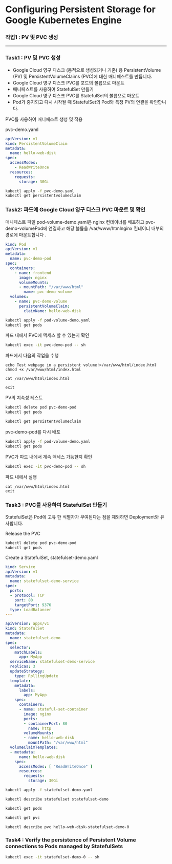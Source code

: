 # Configuring Persistent Storage for Google Kubernetes Engine

### 작업1 : PV 및 PVC 생성


---

### Task1 : PV 및 PVC 생성

- Google Cloud 영구 디스크 (동적으로 생성되거나 기존) 용 PersistentVolume (PV) 및 PersistentVolumeClaims (PVC)에 대한 매니페스트를 만듭니다.
- Google Cloud 영구 디스크 PVC를 포드의 볼륨으로 마운트
- 매니페스트를 사용하여 StatefulSet 만들기
- Google Cloud 영구 디스크 PVC를 StatefulSet의 볼륨으로 마운트
- Pod가 중지되고 다시 시작될 때 StatefulSet의 Pod와 특정 PV의 연결을 확인합니다.

PVC를 사용하여 매니페스트 생성 및 적용

pvc-demo.yaml

```yaml
apiVersion: v1
kind: PersistentVolumeClaim
metadata:
  name: hello-web-disk
spec:
  accessModes:
    - ReadWriteOnce
  resources:
    requests:
      storage: 30Gi
```

```bash
kubectl apply -f pvc-demo.yaml
kubectl get persistentvolumeclaim
```
### Task2: 파드에 Google Cloud 영구 디스크 PVC 마운트 및 확인

매니페스트 파일 pod-volume-demo.yaml은 nginx 컨테이너를 배포하고 pvc-demo-volumePod에 연결하고 해당 볼륨을 /var/www/htmlnginx 컨테이너 내부의 경로에 마운트합니다 .

```yaml
kind: Pod
apiVersion: v1
metadata:
  name: pvc-demo-pod
spec:
  containers:
    - name: frontend
      image: nginx
      volumeMounts:
      - mountPath: "/var/www/html"
        name: pvc-demo-volume
  volumes:
    - name: pvc-demo-volume
      persistentVolumeClaim:
        claimName: hello-web-disk
```

```bash
kubectl apply -f pod-volume-demo.yaml
kubectl get pods
```

파드 내에서 PVC에 액세스 할 수 있는지 확인

```bash
kubectl exec -it pvc-demo-pod -- sh
```

파드에서 다음의 작업을 수행

```
echo Test webpage in a persistent volume!>/var/www/html/index.html
chmod +x /var/www/html/index.html

cat /var/www/html/index.html

exit
```

PV의 지속성 테스트

```bash
kubectl delete pod pvc-demo-pod
kubectl get pods

kubectl get persistentvolumeclaim
```

pvc-demo-pod를 다시 배포

```bash
kubectl apply -f pod-volume-demo.yaml
kubectl get pods
```

PVC가 파드 내에서 계속 액세스 가능한지 확인

```bash
kubectl exec -it pvc-demo-pod -- sh
```

파드 내에서 실행
```
cat /var/www/html/index.html
exit
```

### Task3 : PVC를 사용하여 StatefulSet 만들기

StatefulSet은 Pod에 고유 한 식별자가 부여된다는 점을 제외하면 Deployment와 유사합니다.

Release the PVC

```bash
kubectl delete pod pvc-demo-pod
kubectl get pods
```

Create a StatefulSet, statefulset-demo.yaml

```yaml
kind: Service
apiVersion: v1
metadata:
  name: statefulset-demo-service
spec:
  ports:
  - protocol: TCP
    port: 80
    targetPort: 9376
  type: LoadBalancer
---

apiVersion: apps/v1
kind: StatefulSet
metadata:
  name: statefulset-demo
spec:
  selector:
    matchLabels:
      app: MyApp
  serviceName: statefulset-demo-service
  replicas: 3
  updateStrategy:
    type: RollingUpdate
  template:
    metadata:
      labels:
        app: MyApp
    spec:
      containers:
      - name: stateful-set-container
        image: nginx
        ports:
        - containerPort: 80
          name: http
        volumeMounts:
        - name: hello-web-disk
          mountPath: "/var/www/html"
  volumeClaimTemplates:
  - metadata:
      name: hello-web-disk
    spec:
      accessModes: [ "ReadWriteOnce" ]
      resources:
        requests:
          storage: 30Gi
```

```bash
kubectl apply -f statefulset-demo.yaml

kubectl describe statefulset statefulset-demo

kubectl get pods

kubectl get pvc

kubectl describe pvc hello-web-disk-statefulset-demo-0
```


### Task4 : Verify the persistence of Persistent Volume connections to Pods managed by StatefulSets

```bash
kubectl exec -it statefulset-demo-0 -- sh
```